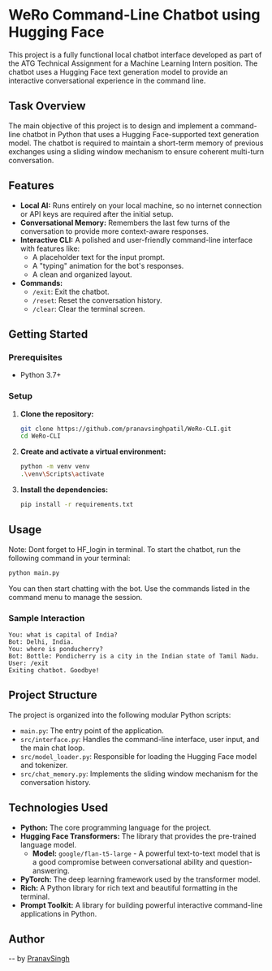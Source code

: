 # WeRo Command-Line Chatbot using Hugging Face

This project is a fully functional local chatbot interface developed as part of the ATG Technical Assignment for a Machine Learning Intern position. The chatbot uses a Hugging Face text generation model to provide an interactive conversational experience in the command line.

## Task Overview

The main objective of this project is to design and implement a command-line chatbot in Python that uses a Hugging Face-supported text generation model. The chatbot is required to maintain a short-term memory of previous exchanges using a sliding window mechanism to ensure coherent multi-turn conversation.

## Features

-   **Local AI:** Runs entirely on your local machine, so no internet connection or API keys are required after the initial setup.
-   **Conversational Memory:** Remembers the last few turns of the conversation to provide more context-aware responses.
-   **Interactive CLI:** A polished and user-friendly command-line interface with features like:
    -   A placeholder text for the input prompt.
    -   A "typing" animation for the bot's responses.
    -   A clean and organized layout.
-   **Commands:**
    -   `/exit`: Exit the chatbot.
    -   `/reset`: Reset the conversation history.
    -   `/clear`: Clear the terminal screen.

## Getting Started

### Prerequisites

-   Python 3.7+

### Setup

1.  **Clone the repository:**
    ```bash
    git clone https://github.com/pranavsinghpatil/WeRo-CLI.git
    cd WeRo-CLI
    ```

2.  **Create and activate a virtual environment:**
    ```bash
    python -m venv venv
    .\venv\Scripts\activate
    ```

3.  **Install the dependencies:**
    ```bash
    pip install -r requirements.txt
    ```

## Usage
Note: Dont forget to HF_login in terminal.
To start the chatbot, run the following command in your terminal:

```bash
python main.py
```

You can then start chatting with the bot. Use the commands listed in the command menu to manage the session.

### Sample Interaction

```
You: what is capital of India?
Bot: Delhi, India.
You: where is ponducherry?
Bot: Bottle: Pondicherry is a city in the Indian state of Tamil Nadu.
User: /exit
Exiting chatbot. Goodbye!
```

## Project Structure

The project is organized into the following modular Python scripts:

-   `main.py`: The entry point of the application.
-   `src/interface.py`: Handles the command-line interface, user input, and the main chat loop.
-   `src/model_loader.py`: Responsible for loading the Hugging Face model and tokenizer.
-   `src/chat_memory.py`: Implements the sliding window mechanism for the conversation history.

## Technologies Used

-   **Python:** The core programming language for the project.
-   **Hugging Face Transformers:** The library that provides the pre-trained language model.
    -   **Model:** `google/flan-t5-large` - A powerful text-to-text model that is a good compromise between conversational ability and question-answering.
-   **PyTorch:** The deep learning framework used by the transformer model.
-   **Rich:** A Python library for rich text and beautiful formatting in the terminal.
-   **Prompt Toolkit:** A library for building powerful interactive command-line applications in Python.

## Author

-- by [PranavSingh](https://github.com/pranavsinghpatil)
